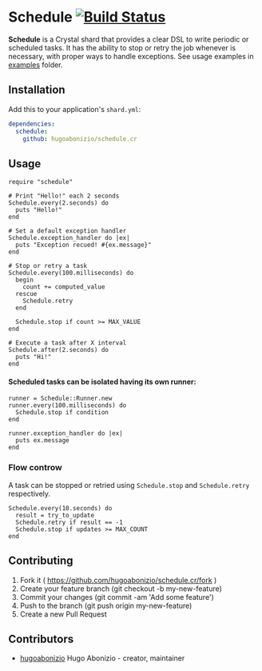 # Schedule [![Build Status](https://travis-ci.org/hugoabonizio/schedule.cr.svg?branch=master)](https://travis-ci.org/hugoabonizio/schedule.cr)

**Schedule** is a Crystal shard that provides a clear DSL to write periodic or scheduled tasks. It has the ability to stop or retry the job whenever is necessary, with proper ways to handle exceptions. See usage examples in [examples](https://github.com/hugoabonizio/schedule.cr/tree/master/examples) folder.

## Installation

Add this to your application's `shard.yml`:

```yaml
dependencies:
  schedule:
    github: hugoabonizio/schedule.cr
```

## Usage

```crystal
require "schedule"

# Print "Hello!" each 2 seconds
Schedule.every(2.seconds) do
  puts "Hello!"
end

# Set a default exception handler
Schedule.exception_handler do |ex|
  puts "Exception recued! #{ex.message}"
end

# Stop or retry a task
Schedule.every(100.milliseconds) do
  begin
    count += computed_value
  rescue
    Schedule.retry
  end

  Schedule.stop if count >= MAX_VALUE
end

# Execute a task after X interval
Schedule.after(2.seconds) do
  puts "Hi!"
end
```

#### Scheduled tasks can be isolated having its own runner:
```crystal
runner = Schedule::Runner.new
runner.every(100.milliseconds) do
  Schedule.stop if condition
end

runner.exception_handler do |ex|
  puts ex.message
end
```

### Flow controw

A task can be stopped or retried using ```Schedule.stop``` and ```Schedule.retry``` respectively.

```crystal
Schedule.every(10.seconds) do
  result = try_to_update
  Schedule.retry if result == -1
  Schedule.stop if updates >= MAX_COUNT
end
```

## Contributing

1. Fork it ( https://github.com/hugoabonizio/schedule.cr/fork )
2. Create your feature branch (git checkout -b my-new-feature)
3. Commit your changes (git commit -am 'Add some feature')
4. Push to the branch (git push origin my-new-feature)
5. Create a new Pull Request

## Contributors

- [hugoabonizio](https://github.com/hugoabonizio) Hugo Abonizio - creator, maintainer
